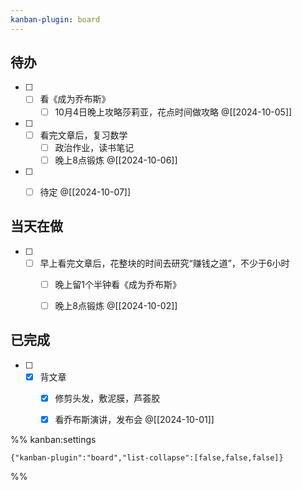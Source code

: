 ```yaml
---
kanban-plugin: board
---
```


## 待办

- [ ] - [ ] 看《成为乔布斯》
	- [ ] 10月4日晚上攻略莎莉亚，花点时间做攻略
	@[[2024-10-05]]
- [ ] - [ ] 看完文章后，复习数学
	- [ ] 政治作业，读书笔记
	- [ ] 晚上8点锻炼
	@[[2024-10-06]]
- [ ] - [ ] 待定
	@[[2024-10-07]]


## 当天在做

- [ ] - [ ] 早上看完文章后，花整块的时间去研究“赚钱之道”，不少于6小时
	- [ ] 晚上留1个半钟看《成为乔布斯》
	- [ ] 晚上8点锻炼
	@[[2024-10-02]]


## 已完成

- [ ] - [x] 背文章
	- [x] 修剪头发，敷泥膜，芦荟胶
	- [x] 看乔布斯演讲，发布会
	@[[2024-10-01]]




%% kanban:settings
```
{"kanban-plugin":"board","list-collapse":[false,false,false]}
```
%%